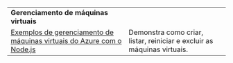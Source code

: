 | | |
|---|---|
| **Gerenciamento de máquinas virtuais** ||
| [Exemplos de gerenciamento de máquinas virtuais do Azure com o Node.js](https://github.com/Azure-Samples/storage-blob-node-getting-started) | Demonstra como criar, listar, reiniciar e excluir as máquinas virtuais. |